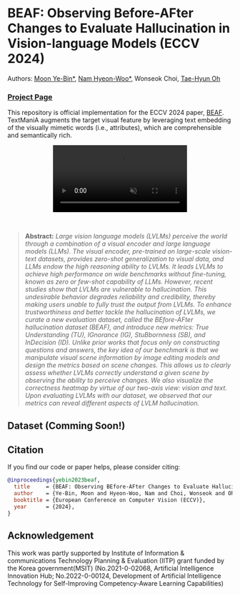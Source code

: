 # BEAF: Observing Before-AFter Changes to Evaluate Hallucination in Vision-language Models (ECCV 2024)
Authors: [Moon Ye-Bin*](https://sites.google.com/g.postech.edu/moon-ye-bin), [Nam Hyeon-Woo*](https://sites.google.com/view/namhyeonwoo/), Wonseok Choi, [Tae-Hyun Oh](https://ami.postech.ac.kr/members/tae-hyun-oh)

### [Project Page](https://beafbench.github.io/)

This repository is official implementation for the ECCV 2024 paper, [BEAF](). 
TextManiA augments the target visual feature by leveraging text embedding of the visually mimetic words (i.e., attributes), which are comprehensible and semantically rich. 
<p align="center">
    <video src="/teaser.mov" autoplay loop muted playsinline></video>
</p>
<br>

> **Abstract:** *Large vision language models (LVLMs) perceive the world through a combination of a visual encoder and large language models (LLMs). The visual encoder, pre-trained on large-scale vision-text datasets, provides zero-shot generalization to visual data, and LLMs endow the high reasoning ability to LVLMs. It leads LVLMs to achieve high performance on wide benchmarks without fine-tuning, known as zero or few-shot capability of LLMs. However, recent studies show that LVLMs are vulnerable to hallucination. This undesirable behavior degrades reliability and credibility, thereby making users unable to fully trust the output from LVLMs. To enhance trustworthiness and better tackle the hallucination of LVLMs, we curate a new evaluation dataset, called the BEfore-AFter hallucination dataset (BEAF), and introduce new metrics: True Understanding (TU), IGnorance (IG), StuBbornness (SB), and InDecision (ID). Unlike prior works that focus only on constructing questions and answers, the key idea of our benchmark is that we manipulate visual scene information by image editing models and design the metrics based on scene changes. This allows us to clearly assess whether LVLMs correctly understand a given scene by observing the ability to perceive changes. We also visualize the correctness heatmap by virtue of our two-axis view: vision and text. Upon evaluating LVLMs with our dataset, we observed that our metrics can reveal different aspects of LVLM hallucination.*


## Dataset (Comming Soon!)

<!-- ## Setup

Clone the repo with:

```bash
git clone https://github.com/postech-ami/TextManiA.git
cd TextManiA
```


The environment can be installed and activated with:

```bash
conda create --name textmania python=3.8
conda activate textmania
pip install -r requirements.txt
```

## Running TextManiA
Preprocessing the difference vectors with:
```bash
cd preprocessing
sh gen_diff_vec.sh
```
The training code is based on [Manifold Mixup](https://github.com/vikasverma1077/manifold_mixup#manifold_mixup-icml-2019).   
Running TextManiA on the CIFAR100-LT dataset with:
```bash
python src/main.py --dataset cifar100-lt --data_dir data/cifar100/ --root_dir experiments/ --arch resnet18  --ibf 100 --learning_rate 0.2 --epochs 200 --schedule 50 100 150 --gammas 0.1 0.1 0.1 --train textmania 
``` -->



## Citation
If you find our code or paper helps, please consider citing:
````BibTeX
@inproceedings{yebin2023beaf,
  title     = {BEAF: Observing BEfore-AFter Changes to Evaluate Hallucination in Vision-language Models},
  author    = {Ye-Bin, Moon and Hyeon-Woo, Nam and Choi, Wonseok and Oh, Tae-Hyun},
  booktitle = {European Conference on Computer Vision (ECCV)},
  year      = {2024},
}
````

## Acknowledgement
This work was partly supported by Institute of Information & communications Technology Planning & Evaluation (IITP) grant funded by the Korea government(MSIT) (No.2021-0-02068, Artificial Intelligence Innovation Hub; No.2022-0-00124, Development of Artificial Intelligence Technology for Self-Improving Competency-Aware Learning Capabilities)
